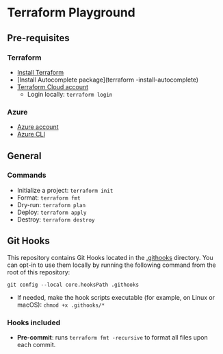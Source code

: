 # Terraform Playground

## Pre-requisites 

### Terraform

- [Install Terraform](https://developer.hashicorp.com/terraform/tutorials/azure-get-started/install-cli#install-terraform)
- [Install Autocomplete package](terraform -install-autocomplete)
- [Terraform Cloud account](https://app.terraform.io/session)
  - Login locally: `terraform login`

### Azure

- [Azure account](https://azure.microsoft.com/en-us/pricing/purchase-options/azure-account)
- [Azure CLI](https://learn.microsoft.com/en-us/cli/azure/install-azure-cli)

## General

### Commands

- Initialize a project: `terraform init`
- Format: `terraform fmt`
- Dry-run: `terraform plan`
- Deploy: `terraform apply`
- Destroy: `terraform destroy`

## Git Hooks

This repository contains Git Hooks located in the [.githooks](.githooks) directory. You can opt-in to use them locally by running the following command from the root of this repository:

```shell
git config --local core.hooksPath .githooks
```

- If needed, make the hook scripts executable (for example, on Linux or macOS): `chmod +x .githooks/*`

### Hooks included

- **Pre-commit**: runs `terraform fmt -recursive` to format all files upon each commit.